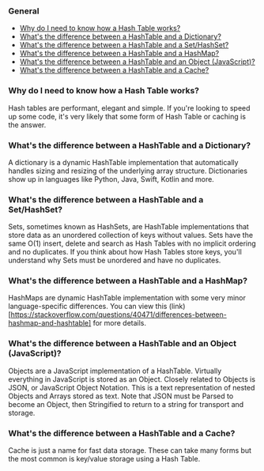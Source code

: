 ### General

* [Why do I need to know how a Hash Table works?](#q100)
* [What's the difference between a HashTable and a Dictionary?](#q101)
* [What's the difference between a HashTable and a Set/HashSet?](#q102)
* [What's the difference between a HashTable and a HashMap?](#q103)
* [What's the difference between a HashTable and an Object (JavaScript)?](#q104)
* [What's the difference between a HashTable and a Cache?](#q105)


<a name="q100"></a>
### Why do I need to know how a Hash Table works?
Hash tables are performant, elegant and simple. If you're looking to speed up some code, it's very likely that some form of Hash Table or caching is the answer.

<a name="q101"></a>
### What's the difference between a HashTable and a Dictionary?
A dictionary is a dynamic HashTable implementation that automatically handles sizing and resizing of the underlying array structure. Dictionaries show up in languages like Python, Java, Swift, Kotlin and more.

<a name="q102"></a>
### What's the difference between a HashTable and a Set/HashSet?
Sets, sometimes known as HashSets, are HashTable implementations that store data as an unordered collection of keys without values. Sets have the same O(1) insert, delete and search as Hash Tables with no implicit ordering and no duplicates. If you think about how Hash Tables store keys, you'll understand why Sets must be unordered and have no duplicates.

<a name="q103"></a>
### What's the difference between a HashTable and a HashMap?
HashMaps are dynamic HashTable implementation with some very minor language-specific differences. You can view this (link)[https://stackoverflow.com/questions/40471/differences-between-hashmap-and-hashtable] for more details.

<a name="q104"></a>
### What's the difference between a HashTable and an Object (JavaScript)?
Objects are a JavaScript implementation of a HashTable. Virtually everything in JavaScript is stored as an Object. Closely related to Objects is JSON, or JavaScript Object Notation. This is a text representation of nested Objects and Arrays stored as text. Note that JSON must be Parsed to become an Object, then Stringified to return to a string for transport and storage.

<a name="q105"></a>
### What's the difference between a HashTable and a Cache?
Cache is just a name for fast data storage. These can take many forms but the most common is key/value storage using a Hash Table.
